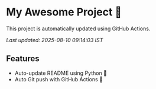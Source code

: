 # My Awesome Project 🚀

This project is automatically updated using GitHub Actions.

_Last updated: 2025-08-10 09:14:03 IST_

## Features
- Auto-update README using Python 🐍
- Auto Git push with GitHub Actions 🤖
